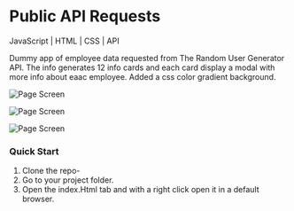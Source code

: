# Public API Requests
JavaScript | HTML | CSS | API

Dummy app of employee data requested from The Random User Generator API. The info generates 12 info cards and each card display a modal with more info about eaac employee.
Added a css color gradient background.

![Page Screen](img/homePage.png)

![Page Screen](img/searchPage.png)

![Page Screen](img/modalPage.png)

### Quick Start
1. Clone the repo-
2. Go to your project folder.
3. Open the index.Html tab and with a right click open it in a default browser.
